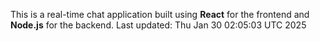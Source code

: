 This is a real-time chat application built using **React** for the frontend and **Node.js** for the backend.
Last updated: Thu Jan 30 02:05:03 UTC 2025
